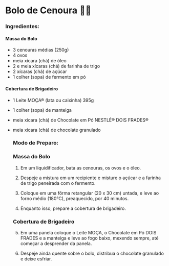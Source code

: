 # Bolo de Cenoura :woman_cook:

###  Ingredientes:

#### Massa do Bolo

- 3 cenouras médias (250g)
- 4 ovos
- meia xícara (chá) de óleo
- 2 e meia xícaras (chá) de farinha de trigo
- 2 xícaras (chá) de açúcar
- 1 colher (sopa) de fermento em pó

#### Cobertura de Brigadeiro

- 1 Leite MOÇA® (lata ou caixinha) 395g

- 1 colher (sopa) de manteiga

- meia xícara (chá) de Chocolate em Pó NESTLÉ® DOIS FRADES®

- meia xícara (chá) de chocolate granulado

  ###  Modo de Preparo:

  ### Massa do Bolo

  1. Em um liquidificador, bata as cenouras, os ovos e o óleo.

  2. Despeje a mistura em um recipiente e misture o açúcar e a farinha de trigo peneirada com o fermento.

  3. Coloque em uma fôrma retangular (20 x 30 cm) untada, e leve ao forno médio (180°C), preaquecido, por 40 minutos.

  4. Enquanto isso, prepare a cobertura de brigadeiro.

  ### Cobertura de Brigadeiro

  5. Em uma panela coloque o Leite MOÇA, o Chocolate em Pó DOIS FRADES e a manteiga e leve ao fogo baixo, mexendo sempre, até começar a desprender da panela.

  6. Despeje ainda quente sobre o bolo, distribua o chocolate granulado e deixe esfriar.

